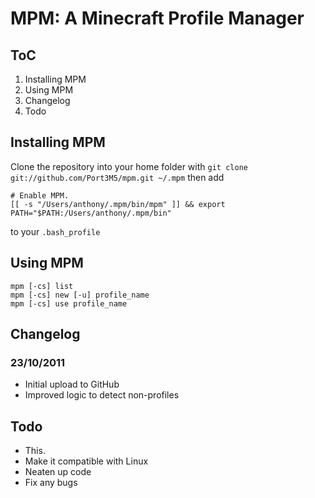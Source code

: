 MPM: A Minecraft Profile Manager
================================

ToC
---

1. Installing MPM
1. Using MPM
2. Changelog
3. Todo

Installing MPM
--------------

Clone the repository into your home folder with `git clone git://github.com/Port3M5/mpm.git ~/.mpm` then add

    # Enable MPM.
    [[ -s "/Users/anthony/.mpm/bin/mpm" ]] && export PATH="$PATH:/Users/anthony/.mpm/bin"

to your `.bash_profile`

Using MPM
---------

    mpm [-cs] list
    mpm [-cs] new [-u] profile_name
    mpm [-cs] use profile_name

Changelog
---------

### 23/10/2011 ###

+ Initial upload to GitHub
+ Improved logic to detect non-profiles

Todo
----

+ This.
+ Make it compatible with Linux
+ Neaten up code
+ Fix any bugs
